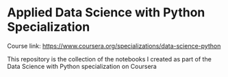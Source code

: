 # Applied Data Science with Python Specialization

Course link: https://www.coursera.org/specializations/data-science-python

This repository is the collection of the notebooks I created as part of the Data Science with Python specialization on Coursera
